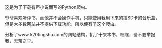 这是为了下载有声小说而写的Python爬虫。

爷爷喜欢听评书，而他并不会操作手机，只能使用我用下来的插SD卡的音乐盒，但是大多数网站并不提供下载功能，所以便有了这个爬虫。

分析了www.520tingshu.com的网站结构，扒了十来本书，嘿嘿，请不要举报我，无奈之举。
